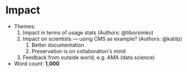 # Impact

- Themes:
    1. Impact in terms of usage stats (Authors: @tiborsimko)
    2. Impact on scientists — using CMS as example? (Authors: @katilp)
        1. Better documentation
        2. Preservation is on collaboration's mind
    3. Feedback from outside world, e.g. AMA (data science)
- Word count: **1,000**
